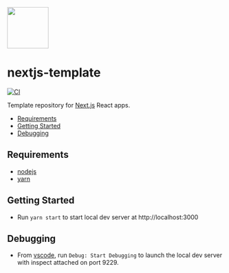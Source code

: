 <img src="https://assets.vercel.com/image/upload/v1607554385/repositories/next-js/next-logo.png" width="96"/>

# nextjs-template

[![CI](https://github.com/ajliv/nextjs-template/actions/workflows/ci.yml/badge.svg)](https://github.com/ajliv/nextjs-template/actions/workflows/ci.yml)

Template repository for [Next.js](https://nextjs.org) React apps.

- [Requirements](#requirements)
- [Getting Started](#getting-started)
- [Debugging](#debugging)

## Requirements

- [nodejs](https://nodejs.org/en/)
- [yarn](https://yarnpkg.com/en/docs/install)

## Getting Started

- Run `yarn start` to start local dev server at http://localhost:3000

## Debugging

- From [vscode](https://code.visualstudio.com), run `Debug: Start Debugging` to launch the local dev server with inspect attached on port 9229.
